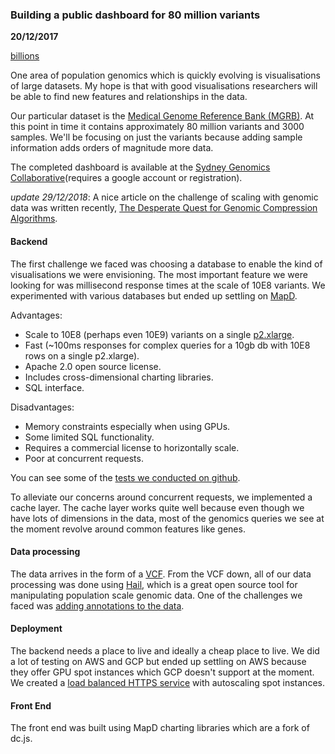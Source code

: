 ### Building a public dashboard for 80 million variants

__20/12/2017__

[billions](https://imgs.xkcd.com/comics/million_billion_trillion.png)

One area of population genomics which is quickly evolving is visualisations of large datasets. My
hope is that with good visualisations researchers will be able to find
new features and relationships in the data.

Our particular dataset is the
[Medical Genome Reference Bank (MGRB)](https://sgc.garvan.org.au/initiatives/mgrb).
At this point in time it contains approximately 80 million variants and
3000 samples. We'll be focusing on just the variants because adding sample information
adds orders of magnitude more data.

The completed dashboard is available at the [Sydney Genomics Collaborative](https://sgc.garvan.org.au/explore)(requires a google account or registration).

*update 29/12/2018*: A nice article on the challenge of scaling with genomic data was written recently, [The Desperate Quest for Genomic Compression Algorithms](https://spectrum.ieee.org/computing/software/the-desperate-quest-for-genomic-compression-algorithms).

#### Backend

The first challenge we faced was choosing a database to enable the kind of visualisations
we were envisioning. The most important feature we were looking for was millisecond
 response times at the scale of 10E8 variants. We experimented with various
 databases but ended up settling on [MapD](https://www.mapd.com/).

Advantages:

- Scale to 10E8 (perhaps even 10E9) variants on a single [p2.xlarge](https://aws.amazon.com/ec2/instance-types/).
- Fast (~100ms responses for complex queries for a 10gb db with 10E8 rows on a single p2.xlarge).
- Apache 2.0 open source license.
- Includes cross-dimensional charting libraries.
- SQL interface.

Disadvantages:

- Memory constraints especially when using GPUs.
- Some limited SQL functionality.
- Requires a commercial license to horizontally scale.
- Poor at concurrent requests.

You can see some of the [tests we conducted on github](https://github.com/shusson/mapd-load-testing).

To alleviate our concerns around concurrent requests, we implemented a cache
layer. The cache layer works quite well because even though we have lots of
dimensions in the data, most of the genomics queries we see at the moment revolve around common
features like genes.

#### Data processing

The data arrives in the form of a [VCF](https://en.wikipedia.org/wiki/Variant_Call_Format).
From the VCF down, all of our data processing was done using [Hail](https://github.com/hail-is/hail), which is a great open
source tool for manipulating population scale genomic data. One of the
challenges we faced was [adding annotations to the data](https://shusson.info/post/annotating-variants-with-hail).

#### Deployment

The backend needs a place to live and ideally a cheap place to live. We did
a lot of testing on AWS and GCP but ended up settling on AWS because they
offer GPU spot instances which GCP doesn't support at the moment. We
created a [load balanced HTTPS service](https://shusson.info/post/creating-load-balanced-https-services-with-aws)
with autoscaling spot instances.

#### Front End

The front end was built using MapD charting libraries which are a fork of
dc.js.

